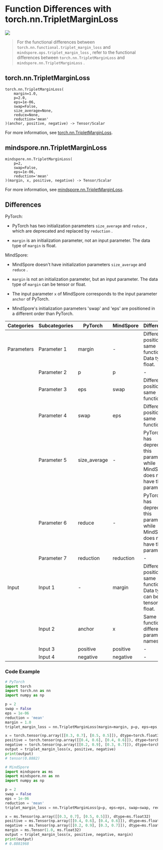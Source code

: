 # Function Differences with torch.nn.TripletMarginLoss

<a href="https://gitee.com/mindspore/docs/blob/master/docs/mindspore/source_en/note/api_mapping/pytorch_diff/TripletMarginLoss.md" target="_blank"><img src="https://mindspore-website.obs.cn-north-4.myhuaweicloud.com/website-images/master/resource/_static/logo_source_en.png"></a>

> For the functional differences between `torch.nn.functional.triplet_margin_loss` and `mindspore.ops.triplet_margin_loss` , refer to the functional differences between `torch.nn.TripletMarginLoss` and `mindspore.nn.TripletMarginLoss` .

## torch.nn.TripletMarginLoss

```text
torch.nn.TripletMarginLoss(
    margin=1.0,
    p=2.0,
    eps=1e-06,
    swap=False,
    size_average=None,
    reduce=None,
    reduction='mean'
)(anchor, positive, negative) -> Tensor/Scalar
```

For more information, see [torch.nn.TripletMarginLoss](https://pytorch.org/docs/1.8.1/generated/torch.nn.TripletMarginLoss.html).

## mindspore.nn.TripletMarginLoss

```text
mindspore.nn.TripletMarginLoss(
    p=2,
    swap=False,
    eps=1e-06,
    reduction='mean'
)(margin, x, positive, negative) -> Tensor/Scalar
```

For more information, see [mindspore.nn.TripletMarginLoss](https://mindspore.cn/docs/en/master/api_python/nn/mindspore.nn.TripletMarginLoss.html).

## Differences

PyTorch:

- PyTorch has two initialization parameters `size_average` and `reduce` , which are deprecated and replaced by `reduction` .

- `margin` is an initialization parameter, not an input parameter. The data type of `margin` is float.

MindSpore:

- MindSpore doesn't have initialization parameters `size_average` and `reduce` .

- `margin` is not an initialization parameter, but an input parameter. The data type of `margin` can be tensor or float.

- The input parameter `x` of MindSpore corresponds to the input parameter `anchor` of PyTorch.

- MindSpore's initialization parameters 'swap' and 'eps' are positioned in a different order than PyTorch.

| Categories | Subcategories | PyTorch      | MindSpore   | Differences   |
| ---------- | ------------- | ------------ | ---------   | ------------- |
| Parameters | Parameter 1   | margin       | -           | Different position, same function. Data type is float. |
|            | Parameter 2   | p            | p           | -             |
|            | Parameter 3   | eps          | swap        | Different position, same function. |
|            | Parameter 4   | swap         | eps         | Different position, same function. |
|            | Parameter 5   | size_average | -           | PyTorch has deprecated this parameter, while MindSpore does not have this parameter. |
|            | Parameter 6   | reduce       | -           | PyTorch has deprecated this parameter, while MindSpore does not have this parameter. |
|            | Parameter 7   | reduction    | reduction   | -             |
| Input      | Input 1       | -            | margin      | Different position, same function. Data type can be tensor or float. |
|            | Input 2       | anchor       | x           | Same function, different parameter names. |
|            | Input 3       | positive     | positive    | -             |
|            | Input 4       | negative     | negative    | -             |

### Code Example

```python
# PyTorch
import torch
import torch.nn as nn
import numpy as np

p = 2
swap = False
eps = 1e-06
reduction = 'mean'
margin = 1.0
triplet_margin_loss = nn.TripletMarginLoss(margin=margin, p=p, eps=eps, swap=swap, reduction=reduction)

x = torch.tensor(np.array([[0.3, 0.7], [0.5, 0.5]]), dtype=torch.float32)
positive = torch.tensor(np.array([[0.4, 0.6], [0.4, 0.6]]), dtype=torch.float32)
negative = torch.tensor(np.array([[0.2, 0.9], [0.3, 0.7]]), dtype=torch.float32)
output = triplet_margin_loss(x, positive, negative)
print(output)
# tensor(0.8882)

# MindSpore
import mindspore as ms
import mindspore.nn as nn
import numpy as np

p = 2
swap = False
eps = 1e-06
reduction = 'mean'
triplet_margin_loss = nn.TripletMarginLoss(p=p, eps=eps, swap=swap, reduction=reduction)

x = ms.Tensor(np.array([[0.3, 0.7], [0.5, 0.5]]), dtype=ms.float32)
positive = ms.Tensor(np.array([[0.4, 0.6], [0.4, 0.6]]), dtype=ms.float32)
negative = ms.Tensor(np.array([[0.2, 0.9], [0.3, 0.7]]), dtype=ms.float32)
margin = ms.Tensor(1.0, ms.float32)
output = triplet_margin_loss(x, positive, negative, margin)
print(output)
# 0.8881968
```
